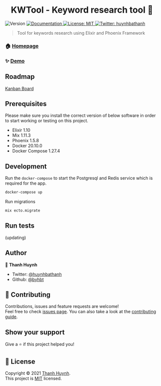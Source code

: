 <h1 align="center"> KWTool - Keyword research tool 🦀 </h1>
<p>
  <img alt="Version" src="https://github.com/byhbt/kwtool/actions/workflows/test.yml/badge.svg" />

  <a href="https://github.com/byhbt/kwtool/wiki" target="_blank">
    <img alt="Documentation" src="https://img.shields.io/badge/documentation-yes-brightgreen.svg" />
  </a>
  <a href="https://opensource.org/licenses/MIT" target="_blank">
    <img alt="License: MIT" src="https://img.shields.io/badge/License-MIT-yellow.svg" />
  </a>
  <a href="https://twitter.com/huynhbathanh" target="_blank">
    <img alt="Twitter: huynhbathanh" src="https://img.shields.io/twitter/follow/huynhbathanh.svg?style=social" />
  </a>
</p>

> Tool for keywords research using Elixir and Phoenix Framework

### 🏠 [Homepage](https://kw-tool.herokuapp.com)

### ✨ [Demo](https://kw-tool.herokuapp.com)

## Roadmap

[Kanban Board](https://github.com/byhbt/kwtool/projects/1)

## Prerequisites

Please make sure you install the correct version of below software in order to start working or testing on this project.

- Elixir 1.10
- Mix 1.11.3
- Phoenix 1.5.8
- Docker 20.10.0
- Docker Compose 1.27.4

## Development

Run the `docker-compose` to start the Postgresql and Redis service which is required for the app.

```sh
docker-compose up
```

Run migrations
```sh
mix ecto.migrate
```

## Run tests

(updating)

## Author

👤 **Thanh Huynh**

* Twitter: [@huynhbathanh](https://twitter.com/huynhbathanh)
* Github: [@byhbt](https://github.com/byhbt)

## 🤝 Contributing

Contributions, issues and feature requests are welcome!<br />Feel free to check [issues page](https://github.com/byhbt/kwtool/issues). You can also take a look at the [contributing guide](https://github.com/byhbt/kwtool/wiki/Contribute).

## Show your support

Give a ⭐️ if this project helped you!

## 📝 License

Copyright © 2021 [Thanh Huynh](https://github.com/byhbt).<br />
This project is [MIT](https://opensource.org/licenses/MIT) licensed.
